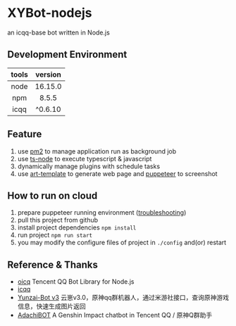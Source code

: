 # XYBot-nodejs
an icqq-base bot written in Node.js

## Development Environment
| tools | version |
| :---: | :---: |
| node | 16.15.0 |
| npm | 8.5.5 |
| icqq | ^0.6.10 |

## Feature
1. use [pm2](https://pm2.keymetrics.io/) to manage application run as background job
2. use [ts-node](https://github.com/TypeStrong/ts-node) to execute typescript & javascript
3. dynamically manage plugins with schedule tasks
4. use [art-template](https://github.com/aui/art-template) to generate web page and [puppeteer](https://pptr.dev/) to screenshot

## How to run on cloud
1. prepare puppeteer running environment ([troubleshooting](https://pptr.dev/troubleshooting))
2. pull this project from github
3. install project dependencies `npm install`
4. run project `npm run start`
5. you may modify the configure files of project in `./config` and(or) restart

## Reference & Thanks
- [oicq](https://github.com/takayama-lily/oicq) Tencent QQ Bot Library for Node.js
- [icqq]()
- [Yunzai-Bot v3](https://github.com/Le-niao/Yunzai-Bot) 云崽v3.0，原神qq群机器人，通过米游社接口，查询原神游戏信息，快速生成图片返回
- [AdachiBOT](https://github.com/SilveryStar/Adachi-BOT) A Genshin Impact chatbot in Tencent QQ / 原神Q群助手